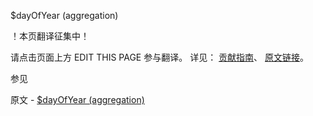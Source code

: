  $dayOfYear (aggregation)

 ！本页翻译征集中！

请点击页面上方 EDIT THIS PAGE 参与翻译。
详见：
[贡献指南]( https://github.com/JinMuInfo/MongoDB-Manual-zh/blob/master/CONTRIBUTING.md )、
[原文链接](  https://docs.mongodb.com/manual/reference/operator/aggregation/dayOfYear/  )。

 参见

原文 - [$dayOfYear (aggregation)]( https://docs.mongodb.com/manual/reference/operator/aggregation/dayOfYear/ )

